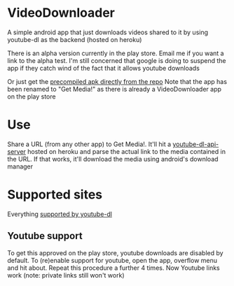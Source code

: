 # VideoDownloader
A simple android app that just downloads videos shared to it by using youtube-dl as the backend (hosted on heroku)

There is an alpha version currently in the play store. Email me if you want a link to the alpha test. I'm still concerned that google is doing to suspend the app if they catch wind of the fact that it allows youtube downloads

Or just get the [precompiled apk directly from the repo](https://github.com/zeronickname/VideoDownloader/raw/master/app/app-release.apk)
Note that the app has been renamed to "Get Media!" as there is already a VideoDownloader app on the play store

# Use
Share a URL (from any other app) to Get Media!. It'll hit a [youtube-dl-api-server](https://github.com/jaimeMF/youtube-dl-api-server/) hosted on heroku and parse the actual link to the media contained in the URL. If that works, it'll download the media using android's download manager


# Supported sites
Everything [supported by youtube-dl](https://rg3.github.io/youtube-dl/supportedsites.html)
## Youtube support
To get this approved on the play store, youtube downloads are disabled by default. To (re)enable support for youtube, open the app, overflow menu and hit about. Repeat this procedure a further 4 times. Now Youtube links work (note: private links still won't work)